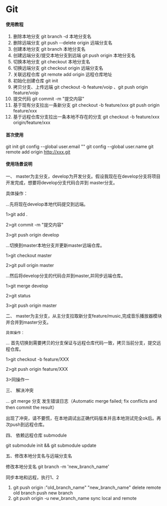 # Git

#### 使用教程

1.  删除本地分支  git branch -d 本地分支名
2.  删除远端分支  git push --delete origin 远端分支名
3.  创建本地分支  git branch 本地分支名
4.  创建远端分支/提交本地分支到远端  git push origin 本地分支名
5.  切换本地分支  git checkout 本地分支名
6.  切换远端分支  git checkout origin 远端分支名
7.  关联远程仓库  git remote add origin 远程仓库地址
8.  初始化创建仓库  git init
9.  拷贝分支、上传远端  git checkout -b feature/voip 、git push origin feature/voip
10. 提交代码  git commit -m "提交内容"
11. 基于现有分支拉出一条新分支 git checkout -b feature/xxx   git push origin feature/xxx
12. 基于远程仓库分支拉出一条本地不存在的分支 git checkout -b feature/xxx origin/feature/xxx

#### 首次使用
git init 
git config --global user.email ""
git config --global user.name 
git remote add origin http://xxx.git

#### 使用场景说明

一、 master为主分支，develop为开发分支。假设我现在在develop分支将项目开发完成，想要将develop分支代码合并到
master分支。

   具体操作：

...先将现在develop本地代码提交到远端。

  1>git add .

  2>git commit -m "提交内容"

  3>git push origin develop

...切换到master本地分支并更新master远端仓库。

  1>git checkout master

  2>git pull origin master

...然后将develop分支的代码合并到master,并同步远端仓库。

  1>git merge develop

  2>git status

  3>git push origin master

二、 master为主分支，从主分支拉取新分支feature/music,完成音乐播放器模块并合并到master分支。

    具体操作：

... 首先切换到需要拷贝的分支保证与远程仓库代码一致，拷贝当前分支，提交远程仓库。

  1>git checkout -b feature/XXX

  2>git push origin feature/XXX

  3>同操作一

三、 解决冲突

... git merge 分支 发生错误日志（Automatic merge failed; fix conflicts and then commit the result）

出现了冲突，请不要慌，在本地调试出正确代码版本并且本地测试完全ok后。再次push到远程仓库。

四、 依赖远程仓库 submodule

git submodule init && git submodule update

五、修改本地分支名与远端分支名

修改本地分支名  git branch -m 'new_branch_name'   

同步本地和远程，执行1、2

1. git push origin :"old_branch_name" "new_branch_name"     delete remote old branch push new branch
2. git push origin -u new_branch_name     sync local and remote

